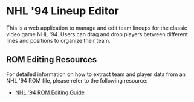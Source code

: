 # NHL '94 Lineup Editor

This is a web application to manage and edit team lineups for the classic video game NHL '94. Users can drag and drop players between different lines and positions to organize their team.

## ROM Editing Resources

For detailed information on how to extract team and player data from an NHL '94 ROM file, please refer to the following resource:

- [NHL '94 ROM Editing Guide](https://nhl94.com/html/editing/edit_bin.php)
